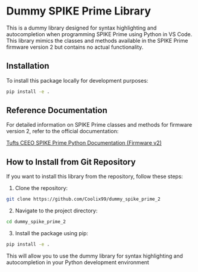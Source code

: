 # Dummy SPIKE Prime Library

This is a dummy library designed for syntax highlighting and autocompletion when programming SPIKE Prime using Python in VS Code. This library mimics the classes and methods available in the SPIKE Prime firmware version 2 but contains no actual functionality.

## Installation

To install this package locally for development purposes:

```bash
pip install -e .
```

## Reference Documentation

For detailed information on SPIKE Prime classes and methods for firmware version 2, refer to the official documentation:

[Tufts CEEO SPIKE Prime Python Documentation (Firmware v2)](https://tuftsceeo.github.io/SPIKEPythonDocs/SPIKE2.html)


## How to Install from Git Repository

If you want to install this library from the repository, follow these steps:

1. Clone the repository:

```bash
git clone https://github.com/Coolix99/dummy_spike_prime_2
```

2. Navigate to the project directory:

```bash
cd dummy_spike_prime_2
```

3. Install the package using pip:

```bash
pip install -e .
```

This will allow you to use the dummy library for syntax highlighting and autocompletion in your Python development environment

